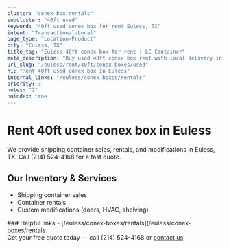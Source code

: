 ```yaml
---
cluster: "conex box rentals"
subcluster: "40ft used"
keyword: "40ft used conex box for rent Euless, TX"
intent: "Transactional-Local"
page_type: "Location-Product"
city: "Euless, TX"
title_tag: "Euless 40ft conex box for rent | LC Container"
meta_description: "Buy used 40ft conex box rent with local delivery in Euless, TX. LC Container — local Since 2003. Request a fast quote today."
url_slug: "/euless/rent/40ft/conex-boxes/used"
h1: "Rent 40ft used conex box in Euless"
internal_links: "/euless/conex-boxes/rentals"
priority: 3
notes: "2"
noindex: true
---
```


# Rent 40ft used conex box in Euless

We provide shipping container sales, rentals, and modifications in Euless, TX. Call (214) 524-4168 for a fast quote.

## Our Inventory & Services
- Shipping container sales
- Container rentals
- Custom modifications (doors, HVAC, shelving)

<div data-section="internal-links">
### Helpful links
- [/euless/conex-boxes/rentals](/euless/conex-boxes/rentals
</div>

<div data-section="cta">
Get your free quote today — call (214) 524-4168 or <a href="/contact">contact us</a>.
</div>

<script type="application/ld+json">{"@context":"https://schema.org","@type":"FAQPage","mainEntity":[{"@type":"Question","name":"How much does delivery cost in Euless, TX?","acceptedAnswer":{"@type":"Answer","text":"Delivery costs vary by distance and container size. Most deliveries in Euless, TX range from $150-$300. Call (214) 524-4168 for an exact quote based on your specific location."}},{"@type":"Question","name":"Do you offer financing or payment plans?","acceptedAnswer":{"@type":"Answer","text":"We accept major credit cards, checks, and can discuss commercial terms for bulk purchases. Call (214) 524-4168 to discuss options."}},{"@type":"Question","name":"Can you customize containers in Euless, TX?","acceptedAnswer":{"@type":"Answer","text":"Yes — we perform modifications like doors, HVAC, insulation, and shelving. Request a custom quote at (214) 524-4168 or via our contact form."}}]}</script>
